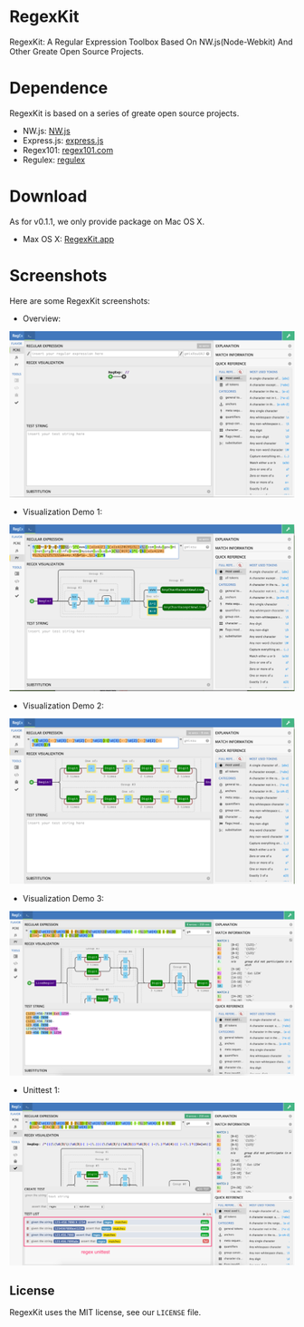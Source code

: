 # RegexKit
RegexKit: A Regular Expression Toolbox Based On NW.js(Node-Webkit) And Other Greate Open Source Projects.

# Dependence
RegexKit is based on a series of greate open source projects.

- NW.js: [NW.js](http://nwjs.io/)
- Express.js: [express.js](http://expressjs.com/)
- Regex101: [regex101.com](https://regex101.com/)
- Regulex: [regulex](https://github.com/JexCheng/regulex)


# Download

As for v0.1.1, we only provide package on Mac OS X.

- Max OS X: [RegexKit.app](https://github.com/forhappy/RegexKit/releases/download/v0.1.1/RegexKit.app.zip)

# Screenshots
Here are some RegexKit screenshots:

- Overview:

![overview](https://raw.githubusercontent.com/forhappy/RegexKit/master/screenshots/overview.png)

- Visualization Demo 1:

![visualization-1](https://raw.githubusercontent.com/forhappy/RegexKit/master/screenshots/visualization-1.png)

- Visualization Demo 2:

![visualization-1](https://raw.githubusercontent.com/forhappy/RegexKit/master/screenshots/visualization-2.png)

- Visualization Demo 3:

![visualization-1](https://raw.githubusercontent.com/forhappy/RegexKit/master/screenshots/visualization-3.png)

- Unittest 1:

![visualization-1](https://raw.githubusercontent.com/forhappy/RegexKit/master/screenshots/regex-unittest-1.png)

## License
RegexKit uses the MIT license, see our `LICENSE` file.




